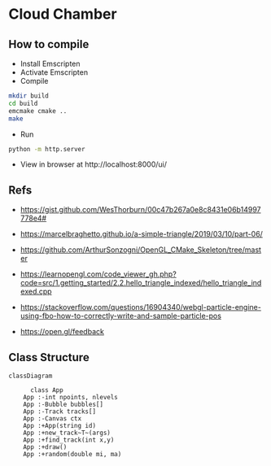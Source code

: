 # Cloud Chamber

## How to compile

- Install Emscripten
- Activate Emscripten
- Compile
```bash
mkdir build
cd build
emcmake cmake ..
make
```
- Run
```bash
python -m http.server
```

- View in browser at http://localhost:8000/ui/

## Refs
- https://gist.github.com/WesThorburn/00c47b267a0e8c8431e06b14997778e4#
- https://marcelbraghetto.github.io/a-simple-triangle/2019/03/10/part-06/
- https://github.com/ArthurSonzogni/OpenGL_CMake_Skeleton/tree/master
- https://learnopengl.com/code_viewer_gh.php?code=src/1.getting_started/2.2.hello_triangle_indexed/hello_triangle_indexed.cpp
- https://stackoverflow.com/questions/16904340/webgl-particle-engine-using-fbo-how-to-correctly-write-and-sample-particle-pos

- https://open.gl/feedback

## Class Structure

```mermaid
classDiagram

      class App
    App :-int npoints, nlevels
    App :-Bubble bubbles[]
    App :-Track tracks[]
    App :-Canvas ctx
    App :+App(string id)
    App :+new_track~T~(args)
    App :+find_track(int x,y)
    App :+draw()
    App :+random(double mi, ma)
```